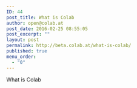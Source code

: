 ```yaml
---
ID: 44
post_title: What is Colab
author: open@colab.at
post_date: 2016-02-25 08:55:05
post_excerpt: ""
layout: post
permalink: http://beta.colab.at/what-is-colab/
published: true
menu_order:
  - "0"
---
```

What is Colab